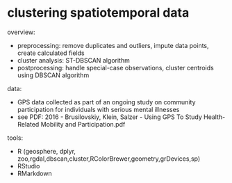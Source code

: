 # clustering spatiotemporal data

overview:
- preprocessing: remove duplicates and outliers, impute data points, create calculated fields
- cluster analysis: ST-DBSCAN algorithm
- postprocessing: handle special-case observations, cluster centroids using DBSCAN algorithm

data:
- GPS data collected as part of an ongoing study on community participation for individuals with serious mental illnesses
- see PDF: 2016 - Brusilovskiy, Klein, Salzer - Using GPS To Study Health-Related Mobility and Participation.pdf

tools:
- R (geosphere, dplyr, zoo,rgdal,dbscan,cluster,RColorBrewer,geometry,grDevices,sp)
- RStudio
- RMarkdown

